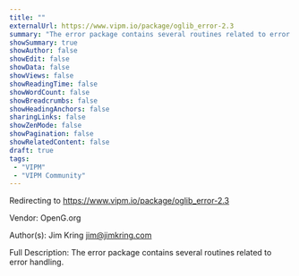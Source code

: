 ```yaml
---
title: ""
externalUrl: https://www.vipm.io/package/oglib_error-2.3
summary: "The error package contains several routines related to error handling.."
showSummary: true
showAuthor: false
showEdit: false
showData: false
showViews: false
showReadingTime: false
showWordCount: false
showBreadcrumbs: false
showHeadingAnchors: false
sharingLinks: false
showZenMode: false
showPagination: false
showRelatedContent: false
draft: true
tags:
 - "VIPM"
 - "VIPM Community"
---
```


Redirecting to https://www.vipm.io/package/oglib_error-2.3

Vendor: OpenG.org

Author(s): Jim Kring <jim@jimkring.com>
 
Full Description:
The error package contains several routines related to error handling.